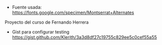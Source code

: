 - Fuente usada: https://fonts.google.com/specimen/Montserrat+Alternates

Proyecto del curso de Fernando Herrera

- Gist para configurar testing https://gist.github.com/Klerith/3a3d8df27c19755c829ee5c0cef55a55